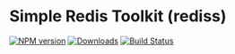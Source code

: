 # Simple Redis Toolkit (rediss)

[![NPM version][npm-image]][npm-url] [![Downloads][downloads-image]][npm-url] [![Build Status][travis-image]][travis-url] 
<!--[![Coveralls Status][coveralls-image]][coveralls-url] -->
<!--[![OpenCollective Backers][backer-badge]][backer-url] [![OpenCollective Sponsors][sponsor-badge]][sponsor-url] -->

[downloads-image]: https://img.shields.io/npm/dm/rediss.svg
[npm-url]: https://www.npmjs.com/package/rediss
[npm-image]: https://img.shields.io/npm/v/rediss.svg

[travis-url]: https://travis-ci.org/shlomisas/rediss
[travis-image]: https://img.shields.io/travis/shlomisas/rediss/master.svg